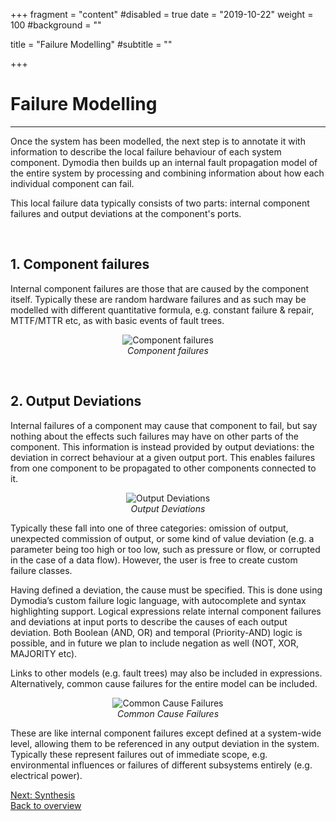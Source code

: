 +++
fragment = "content"
#disabled = true
date = "2019-10-22"
weight = 100
#background = ""

title = "Failure Modelling"
#subtitle = ""


  
+++

Failure Modelling
============
---  

Once the system has been modelled, the next step is to annotate it with information to describe the local failure behaviour of each system component. Dymodia then builds up an internal fault propagation model of the entire system by processing and combining information about how each individual component can fail. 

This local failure data typically consists of two parts: internal component failures and output deviations at the component's ports.

<br>

## 1. Component failures
Internal component failures are those that are caused by the component itself. Typically these are random hardware failures and as such may be modelled with different quantitative formula, e.g. constant failure & repair, MTTF/MTTR etc, as with basic events of fault trees.

<p align="center">
	<img src="/images/basic_events.PNG" alt="Component failures"/>
	<br>
	<i>Component failures</i>
</p>

<br>

## 2. Output Deviations
Internal failures of a component may cause that component to fail, but say nothing about the effects such failures may have on other parts of the component. This information is instead provided by output deviations: the deviation in correct behaviour at a given output port. This enables failures from one component to be propagated to other components connected to it.

<p align="center">
	<img src="/images/odevns.PNG" alt="Output Deviations"/>
	<br>
	<i>Output Deviations</i>
</p>

Typically these fall into one of three categories: omission of output, unexpected commission of output, or some kind of value deviation (e.g. a parameter being too high or too low, such as pressure or flow, or corrupted in the case of a data flow). However, the user is free to create custom failure classes.

Having defined a deviation, the cause must be specified. This is done using Dymodia’s custom failure logic language, with autocomplete and syntax highlighting support. Logical expressions relate internal component failures and deviations at input ports to describe the causes of each output deviation. Both Boolean (AND, OR) and temporal (Priority-AND) logic is possible, and in future we plan to include negation as well (NOT, XOR, MAJORITY etc).

Links to other models (e.g. fault trees) may also be included in expressions. Alternatively, common cause failures for the entire model can be included. 

<p align="center">
	<img src="/images/ccfs.PNG" alt="Common Cause Failures"/>
	<br>
	<i>Common Cause Failures</i>
</p>

These are like internal component failures except defined at a system-wide level, allowing them to be referenced in any output deviation in the system. Typically these represent failures out of immediate scope, e.g. environmental influences or failures of different subsystems entirely (e.g. electrical power).

[Next: Synthesis](/synthesis)
<br>
[Back to overview](/dymodia)
